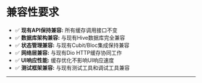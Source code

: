 # 兼容性要求

- ✅ **现有API保持兼容:** 所有缓存调用接口不变
- ✅ **数据库架构兼容:** 与现有Hive数据库完全兼容
- ✅ **状态管理兼容:** 与现有Cubit/Bloc集成保持兼容
- ✅ **网络层兼容:** 与现有Dio HTTP缓存协同工作
- ✅ **UI响应性能:** 缓存优化不影响UI响应速度
- ✅ **测试框架兼容:** 与现有测试工具和调试工具兼容

---
